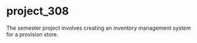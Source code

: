 # project_308
The semester project involves creating an inventory management system for a provision store.
